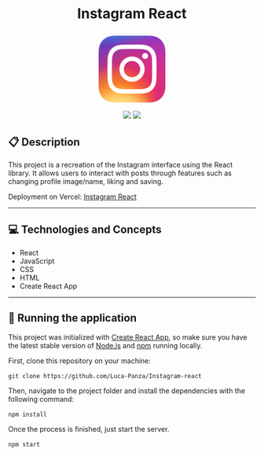 # <p align = "center"> Instagram React </p>

<p align="center">
   <img width=136px; src="public/assets/img/icon.webp"/>
</p>

<p align = "center">
   <img src="https://img.shields.io/badge/author-Luca_Panza-4dae71?style=flat-square" />
   <img src="https://img.shields.io/github/languages/count/Luca-Panza/Instagram-react?color=4dae71&style=flat-square" />
</p>


##  :clipboard: Description

This project is a recreation of the Instagram interface using the React library. It allows users to interact with posts through features such as changing profile image/name, liking and saving.

Deployment on Vercel: <a href="https://instagram-react-beta.vercel.app/" target="_blank">Instagram React</a>

***

## :computer:	 Technologies and Concepts

- React
- JavaScript
- CSS
- HTML
- Create React App

***
## 🏁 Running the application

This project was initialized with [Create React App](https://github.com/facebook/create-react-app), so make sure you have the latest stable version of [Node.js](https://nodejs.org/en/download/) and [npm](https://www.npmjs.com/) running locally.

First, clone this repository on your machine:

```
git clone https://github.com/Luca-Panza/Instagram-react
```

Then, navigate to the project folder and install the dependencies with the following command:

```
npm install
```

Once the process is finished, just start the server.

```
npm start
```

